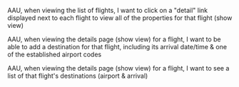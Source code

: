 
AAU, when viewing the list of flights, I want to click on a "detail" link displayed next to each flight to view all of the properties for that flight (show view)

AAU, when viewing the details page (show view) for a flight, I want to be able to add a destination for that flight, including its arrival date/time & one of the established airport codes

AAU, when viewing the details page (show view) for a flight, I want to see a list of that flight's destinations (airport & arrival)

